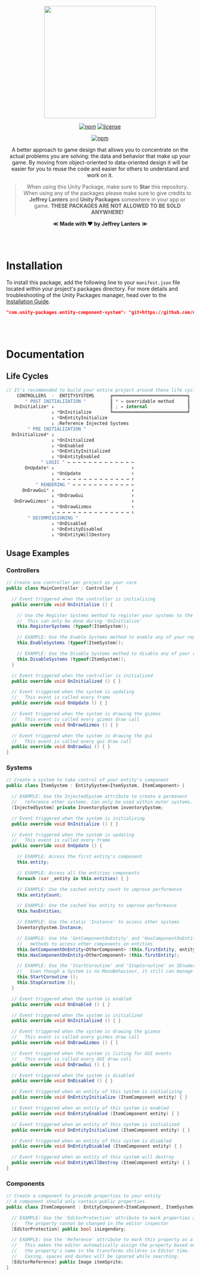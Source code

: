 <div align="center">

<img src="https://raw.githubusercontent.com/unity-packages/entity-component-system/master/.github/WIKI/logo.png" height="300px"></br>

[![npm](https://img.shields.io/badge/unity--packages-3.0.1-232c37.svg?style=for-the-badge)]()
[![license](https://img.shields.io/badge/license-MIT-%23ecc531.svg?style=for-the-badge)]()

[![npm](https://img.shields.io/badge/sponsor_the_project-donate-E12C9A.svg?style=for-the-badge)](https://paypal.me/jeffreylanters)

A better approach to game design that allows you to concentrate on the actual problems you are solving: the data and behavior that make up your game. By moving from object-oriented to data-oriented design it will be easier for you to reuse the code and easier for others to understand and work on it.

> When using this Unity Package, make sure to **Star** this repository. When using any of the packages please make sure to give credits to **Jeffrey Lanters** and **Unity Packages** somewhere in your app or game.
> **THESE PACKAGES ARE NOT ALLOWED TO BE SOLD ANYWHERE!**

**&Lt;**
**Made with &hearts; by Jeffrey Lanters**
**&Gt;**

<br/><br/>

</div>

# Installation

To install this package, add the following line to your `manifest.json` file located within your project's packages directory. For more details and troubleshooting of the Unity Packages manager, head over to the [Installation Guide](https://github.com/unity-packages/installation).

```json
"com.unity-packages.entity-component-system": "git+https://github.com/unity-packages/entity-component-system"
```

<br/><br/>

# Documentation

## Life Cycles

```csharp
// It's recommended to build your entire project around these life cycle methods.
    CONTROLLERS  -  ENTITYSYSTEMS      ╔════════════════════════════╗
       " POST INITIALIZATION "         ║ * = overridable method     ║
   OnInitialize* ↓                     ║ ; = internal               ║
                 ↓ *OnInitialize       ╚════════════════════════════╝
                 ↓ *OnEntityInitialize
                 ↓ ;Reference Injected Systems
        " PRE INITIALIZATION "
  OnInitialized* ↓
                 ↓ *OnInitialized
                 ↓ *OnEnabled
                 ↓ *OnEntityInitialized
                 ↓ *OnEntityEnabled
             " LOGIC " ← ← ← ← ← ← ← ← ← ← ← ← ←
       OnUpdate* ↓                             ↑
                 ↓ *OnUpdate                   ↑
                 ↓ → → → → → → → → → → → → → → ↑
           " RENDERING " ← ← ← ← ← ← ← ← ← ← ← ←
      OnDrawGui* ↓                             ↑
                 ↓ *OnDrawGui                  ↑
   OnDrawGizmos* ↓                             ↑
                 ↓ *OnDrawGizmos               ↑
                 ↓ → → → → → → → → → → → → → → ↑
        " DECOMMISSIONING "
                 ↓ *OnDisabled
                 ↓ *OnEntityDisabled
                 ↓ *OnEntityWillDestory
```

## Usage Examples

### Controllers

```cs
// Create one controller per project as your core
public class MainController : Controller {

  // Event triggered when the controller is initializing
  public override void OnInitialize () {

    // Use the Register Systems method to register your systems to the controller
    //  This can only be done during 'OnInitialize'
    this.RegisterSystems (typeof(ItemSystem));

    // EXAMPLE: Use the Enable Systems method to enable any of your registered systems
    this.EnableSystems (typeof(ItemSystem));

    // EXAMPLE: Use the Disable Systems method to disable any of your registered systems
    this.DisableSystems (typeof(ItemSystem));
  }

  // Event triggered when the controller is initialized
  public override void OnInitialized () { }

  // Event triggered when the system is updating
  //   This event is called every frame
  public override void OnUpdate () { }

  // Event triggered when the system is drawing the gizmos
  //   This event is called every gizmos draw call
  public override void OnDrawGizmos () { }

  // Event triggered when the system is drawing the gui
  //   This event is called every gui draw call
  public override void OnDrawGui () { }
}
```

### Systems

```cs
// Create a system to take control of your entity's component
public class ItemSystem : EntitySystem<ItemSystem, ItemComponent> {

  // EXAMPLE: Use the InjectedSystem attribute to create a permanent
  //   reference other systems. Can only be used within outer systems.
  [InjectedSystem] private InventorySystem inventorySystem;

  // Event triggered when the system is initializing
  public override void OnInitialize () { }

  // Event triggered when the system is updating
  //   This event is called every frame
  public override void OnUpdate () {

    // EXAMPLE: Access the first entity's component
    this.entity;

    // EXAMPLE: Access all the entities components
    foreach (var _entity in this.entities) { }

    // EXAMPLE: Use the cached entity count to improve performance
    this.entityCount;

    // EXAMPLE: Use the cached has entity to improve performance
    this.hasEntities;

    // EXAMPLE: Use the static 'Instance' to access other systems
    InventorySystem.Instance;

    // EXAMPLE: Use the 'GetComponentOnEntity' and 'HasComponentOnEntity'
    //   methods to access other components on entities
    this.GetComponentOnEntity<OtherComponent> (this.firstEntity, entity => { });
    this.HasComponentOnEntity<OtherComponent> (this.firstEntity);

    // EXAMPLE: Use the 'StartCoroutine' and 'StopCoroutine' on IEnumerators
    //   Even though a System is no MonoBehaviour, it still can manage coroutines
    this.StartCoroutine ();
    this.StopCoroutine ();
  }

  // Event triggered when the system is enabled
  public override void OnEnabled () { }

  // Event triggered when the system is initialized
  public override void OnInitialized () { }

  // Event triggered when the system is drawing the gizmos
  //   This event is called every gizmos draw call
  public override void OnDrawGizmos () { }

  // Event triggered when the system is listing for GUI events
  //   This event is called every GUI draw call
  public override void OnDrawGui () { }

  // Event triggered when the system is disabled
  public override void OnDisabled () { }

  // Event triggered when an entity of this system is initializing
  public override void OnEntityInitialize (ItemComponent entity) { }

  // Event triggered when an entity of this system is enabled
  public override void OnEntityEnabled (ItemComponent entity) { }

  // Event triggered when an entity of this system is initialized
  public override void OnEntityInitialized (ItemComponent entity) { }

  // Event triggered when an entity of this system is disabled
  public override void OnEntityDisabled (ItemComponent entity) { }

  // Event triggered when an entity of this system will destroy
  public override void OnEntityWillDestroy (ItemComponent entity) { }
}
```

### Components

```cs
// Create a component to provide properties to your entity
// A component should only contain public properties.
public class ItemComponent : EntityComponent<ItemComponent, ItemSystem> {

  // EXAMPLE: Use the 'EditorProtection' attribute to mark properties as inaccessable
  //   The property cannot be changed in the editor inspector
  [EditorProtection] public bool isLegendary;

  // EXAMPLE: Use the 'Reference' attribute to mark this property as a reference
  //   This makes the editor automatically assign the property based on
  //   the property's name in the transforms children in Editor time.
  //   Casing, spaces and dashes will be ignored while searching.
  [EditorReference] public Image itemSprite;
}
```
